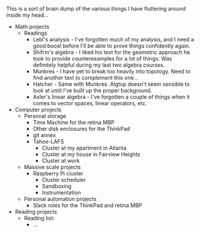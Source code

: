 This is a sort of brain dump of the various things I have fluttering
around inside my head...

* Math projects
	* Readings
		* Lebl's analysis - I've forgotten much of my analysis, and I need a good boost before I'll be able to prove things confidently again.
		* Shifrin's algebra - I liked his text for the geometric approach he took to provide counterexamples for a lot of things. Was definitely helpful during my last two algebra courses.
		* Munkres - I have yet to break too heavily into topology. Need to find another text to complement this one...
		* Hatcher - Same with Munkres. Algtop doesn't seem sensible to look at until I've built up the proper background.
		* Axler's linear algebra - I've forgotten a couple of things when it comes to vector spaces, linear operators, etc.
* Computer projects
	* Personal storage
		* Time Machine for the retina MBP
		* Other disk enclosures for the ThinkPad
		* git annex
		* Tahoe-LAFS
			* Cluster at my apartment in Atlanta
			* Cluster at my house in Fairview Heights
			* Cluster at work
	* Massive scale projects
		* Raspberry Pi cluster
			* Cluster scheduler
			* Sandboxing
			* Instrumentation
	* Personal automation projects
		* Slack roles for the ThinkPad and retina MBP
* Reading projects
	* Reading list:
		* ...